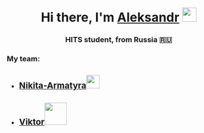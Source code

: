<h1 align="center">Hi there, I'm <a href="https://vk.com/ospipis" target="_blank">Aleksandr</a> 
<img src="https://github.com/blackcater/blackcater/raw/main/images/Hi.gif" height="32"/></h1>
<h3 align="center">HITS student, from Russia 🇷🇺</h3>

<h3>My team:
<ul font-size="32px">
  <li><h3><a href="https://vk.com/katkavdoteishet20minut" target="_blank">Nikita-Armatyra</a><img src="https://usagif.com/wp-content/uploads/gif/beer-67.gif.webp" height="30"/></li>
  <li><h3><a href="https://vk.com/vitya.oa00" target="_blank">Viktor</a><img src="https://media.tenor.com/kvNnNCaDstAAAAAi/baby-workout-the-boss-baby-family-business.gif" height="50"/></li>
  </ul>
